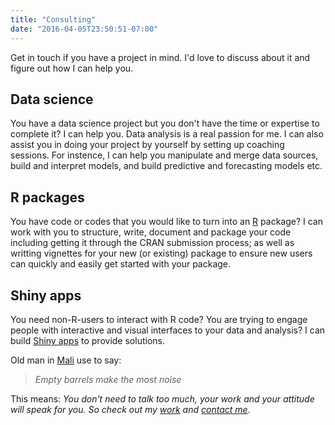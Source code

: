 ```yaml
---
title: "Consulting"
date: "2016-04-05T23:50:51-07:00"
---
```


Get in touch if you have a project in mind. I'd love to discuss about it and figure out how I can help you.

## Data science

You have a data science project but you don't have the time or expertise to complete it? I can help you.
Data analysis is a real passion for me. I can also assist you in doing your project by yourself by setting up coaching sessions. For instence, I can help you manipulate and merge data sources, build and interpret models, and build predictive and forecasting models etc.

## R packages

You have code or codes that you would like to turn into an <a href= "https://www.r-project.org/" target = "_blank">R</a> package? I can work with you to structure, write, document and package your code including getting it through the CRAN submission process; as well as writting vignettes for your new (or existing) package to ensure new users can quickly and easily get started with your package.

## Shiny apps

You need non-R-users to interact with R code? You are trying to engage people with interactive and visual interfaces to your data and analysis? I can build <a href= "https://shiny.rstudio.com/" target = "_blank">Shiny apps</a> to provide solutions.

Old man in <a href= "https://en.wikipedia.org/wiki/Mali" target = "_blank">Mali</a> use to say:

> *Empty barrels make the most noise*

This means: *You don't need to talk too much, your work and your attitude will speak for you. So check out my [work](https://ngsanogo.com/projects) and [contact me](https://ngsanogo.com/contact)*.

